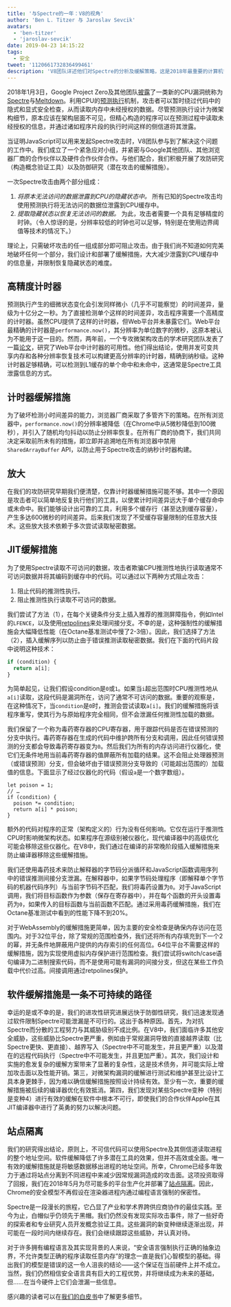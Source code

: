 ```yaml
---
title: '与Spectre的一年：V8的视角'
author: 'Ben L. Titzer 与 Jaroslav Sevcik'
avatars:
  - 'ben-titzer'
  - 'jaroslav-sevcik'
date: 2019-04-23 14:15:22
tags:
  - 安全
tweet: '1120661732836499461'
description: 'V8团队详述他们对Spectre的分析及缓解策略，这是2018年最重要的计算机安全问题之一。'
---
```

2018年1月3日，Google Project Zero及其他团队[披露](https://googleprojectzero.blogspot.com/2018/01/reading-privileged-memory-with-side.html)了一类新的CPU漏洞统称为[Spectre](https://spectreattack.com/spectre.pdf)与[Meltdown](https://meltdownattack.com/meltdown.pdf)。利用CPU的[预测执行](https://en.wikipedia.org/wiki/Speculative_execution)机制，攻击者可以暂时绕过代码中的隐式和显式安全检查，从而读取内存中未经授权的数据。尽管预测执行设计为微架构细节，原本应该在架构层面不可见，但精心构造的程序可以在预测过程中读取未经授权的信息，并通过诸如程序片段的执行时间这样的侧信道将其泄露。

<!--truncate-->
当证明JavaScript可以用来发起Spectre攻击时，V8团队参与到了解决这个问题的工作中。我们成立了一个紧急应对小组，并紧密与Google其他团队、其他浏览器厂商的合作伙伴以及硬件合作伙伴合作。与他们配合，我们积极开展了攻防研究（构造概念验证工具）以及防御研究（潜在攻击的缓解措施）。

一次Spectre攻击由两个部分组成：

1. _将原本无法访问的数据泄露到CPU的隐藏状态中。_ 所有已知的Spectre攻击均使用预测执行将无法访问的数据位泄露到CPU缓存中。
2. _提取隐藏状态以恢复无法访问的数据。_ 为此，攻击者需要一个具有足够精度的时钟。（令人惊讶的是，分辨率较低的时钟也可以足够，特别是在使用边界阈值等技术的情况下。）

理论上，只需破坏攻击的任一组成部分即可阻止攻击。由于我们尚不知道如何完美地破坏任何一个部分，我们设计和部署了缓解措施，大大减少泄露到CPU缓存中的信息量，并限制恢复隐藏状态的难度。

## 高精度计时器

预测执行产生的细微状态变化会引发同样微小（几乎不可能察觉）的时间差异，量级为十亿分之一秒。为了直接检测单个这样的时间差异，攻击程序需要一个高精度的计时器。虽然CPU提供了这样的计时器，但Web平台并未暴露它们。Web平台最精确的计时器是`performance.now()`，其分辨率为单位数字的微秒，这原本被认为不能用于这一目的。然而，两年前，一个专攻微架构攻击的学术研究团队发表了一篇[论文](https://gruss.cc/files/fantastictimers.pdf)，研究了Web平台中计时器的可用性。他们得出结论，使用并发可变共享内存和各种分辨率恢复技术可以构建更高分辨率的计时器，精确到纳秒级。这种计时器足够精确，可以检测到L1缓存的单个命中和未命中，这通常是Spectre工具泄露信息的方式。

## 计时器缓解措施

为了破坏检测小时间差异的能力，浏览器厂商采取了多管齐下的策略。在所有浏览器中，`performance.now()`的分辨率被降低（在Chrome中从5微秒降低到100微秒），并引入了随机均匀抖动以防止分辨率恢复。在所有厂商的协商下，我们共同决定采取前所未有的措施，即立即并追溯地在所有浏览器中禁用`SharedArrayBuffer` API，以防止用于Spectre攻击的纳秒计时器构建。

## 放大

在我们的攻防研究早期我们便清楚，仅靠计时器缓解措施可能不够。其中一个原因是攻击者可以简单地反复执行他们的工具，以使累计时间差异远大于单个缓存命中或未命中。我们能够设计出可靠的工具，利用多个缓存行（甚至达到缓存容量），产生多达600微秒的时间差异。后来我们发现了不受缓存容量限制的任意放大技术。这些放大技术依赖于多次尝试读取秘密数据。

## JIT缓解措施

为了使用Spectre读取不可访问的数据，攻击者欺骗CPU推测性地执行读取通常不可访问数据并将其编码到缓存中的代码。可以通过以下两种方式阻止攻击：

1. 阻止代码的推测性执行。
1. 阻止推测性执行读取不可访问的数据。

我们尝试了方法（1），在每个关键条件分支上插入推荐的推测屏障指令，例如Intel的`LFENCE`，以及使用[retpolines](https://support.google.com/faqs/answer/7625886)来处理间接分支。不幸的是，这种强制性的缓解措施会大幅降低性能（在Octane基准测试中慢了2-3倍）。因此，我们选择了方法（2），插入缓解序列以防止由于错误推测读取秘密数据。我们在下面的代码片段中说明这种技术：

```js
if (condition) {
  return a[i];
}
```

为简单起见，让我们假设condition是`0`或`1`。如果当`i`超出范围时CPU推测性地从`a[i]`读取，这段代码是漏洞所在，访问了通常不可访问的数据。重要的观察是，在这种情况下，当`condition`是`0`时，推测会尝试读取`a[i]`。我们的缓解措施将该程序重写，使其行为与原始程序完全相同，但不会泄漏任何推测性加载的数据。

我们保留了一个称为毒药寄存器的CPU寄存器，用于跟踪代码是否在错误预测的分支中执行。毒药寄存器在生成的代码中维护跨所有分支和调用，因此任何错误预测的分支都会导致毒药寄存器变为`0`。然后我们为所有的内存访问进行仪器化，使它们无条件地用当前毒药寄存器的值屏蔽所有加载的结果。这不会阻止处理器预测（或错误预测）分支，但会破坏由于错误预测分支导致的（可能超出范围的）加载值的信息。下面显示了经过仪器化的代码（假设`a`是一个数字数组）。

```js/0,3,4
let poison = 1;
// …
if (condition) {
  poison *= condition;
  return a[i] * poison;
}
```

额外的代码对程序的正常（架构定义的）行为没有任何影响。它仅在运行于推测性CPU时影响微架构状态。如果程序在源级别被仪器化，现代编译器中的高级优化可能会移除这些仪器化。在V8中，我们通过在编译的非常晚阶段插入缓解措施来防止编译器移除这些缓解措施。

我们还使用毒药技术来防止解释器的字节码分派循环和JavaScript函数调用序列中的错误推测间接分支泄漏。在解释器中，如果字节码处理程序（即解释单个字节码的机器代码序列）与当前字节码不匹配，我们将毒药设置为`0`。对于JavaScript调用，我们将目标函数作为参数（保存在寄存器中），并在每个函数的开头设置毒药为`0`，如果传入的目标函数与当前函数不匹配。通过采用毒药缓解措施，我们在Octane基准测试中看到的性能下降不到20%。

对于WebAssembly的缓解措施更简单，因为主要的安全检查是确保内存访问在范围内。对于32位平台，除了常规的范围检查外，我们还将所有内存填充到下一个2的幂，并无条件地屏蔽用户提供的内存索引的任何高位。64位平台不需要这样的缓解措施，因为实现使用虚拟内存保护进行范围检查。我们尝试将switch/case语句编译为二进制搜索代码，而不是使用可能有漏洞的间接分支，但这在某些工作负载中代价过高。间接调用通过retpolines保护。

## 软件缓解措施是一条不可持续的路径

幸运的是或不幸的是，我们的进攻性研究进展远快于防御性研究，我们迅速发现通过软件限制Spectre可能泄漏是不可行的。这出于各种原因。首先，为对抗Spectre而分散的工程努力与其威胁级别不成比例。在V8中，我们面临许多其他安全威胁，这些威胁比Spectre更严重，例如由于常规漏洞导致的直接越界读取（比Spectre更快、更直接）、越界写入（Spectre中不可能发生，并且更严重）以及潜在的远程代码执行（Spectre中不可能发生，并且更加严重）。其次，我们设计和实施的愈发复杂的缓解方案带来了显著的复杂性，这是技术债务，并可能实际上增加攻击面以及性能开销。第三，对微架构漏洞的缓解进行测试和维护甚至比设计工具本身更棘手，因为难以确信缓解措施按照设计持续有效。至少有一次，重要的缓解措施被后续的编译器优化有效抵消。第四，我们发现对某些Spectre变种（特别是变种4）进行有效的缓解在软件中根本不可行，即使我们的合作伙伴Apple在其JIT编译器中进行了英勇的努力以解决问题。

## 站点隔离

我们的研究得出结论，原则上，不可信代码可以使用Spectre及其侧信道读取进程的整个地址空间。软件缓解降低了许多潜在工具的效果，但并不高效或全面。唯一有效的缓解措施就是将敏感数据移出进程的地址空间。所幸，Chrome已经多年致力于通过将站点分离到不同进程中来减少因常规漏洞造成的攻击面。这项投资取得了回报，我们在2018年5月为尽可能多的平台生产化并部署了[站点隔离](https://developers.google.com/web/updates/2018/07/site-isolation)。因此，Chrome的安全模型不再假设在渲染器进程内通过编程语言强制的保密性。

Spectre是一段漫长的旅程，它凸显了产业和学术界跨供应商协作的最佳实践。至今为止，白帽似乎仍领先于黑帽。我们仍然没有发现实际攻击事件，除了一些好奇的探索者和专业研究人员开发概念验证工具。这些漏洞的新变种继续逐渐出现，并可能在一段时间内继续存在。我们会继续跟踪这些威胁，并认真对待。

对于许多拥有编程语言及其实现背景的人来说，“安全语言强制执行正确的抽象边界，不允许类型正确的程序读取任意内存”的理念一直是我们心智模型的基础。得出我们的模型是错误的这一令人沮丧的结论——这个保证在当前硬件上并不成立。当然，我们仍然相信安全语言具有巨大的工程优势，并将继续成为未来的基础，但……在当今硬件上它们会泄漏一些信息。

感兴趣的读者可以在[我们的白皮书](https://arxiv.org/pdf/1902.05178.pdf)中了解更多细节。
